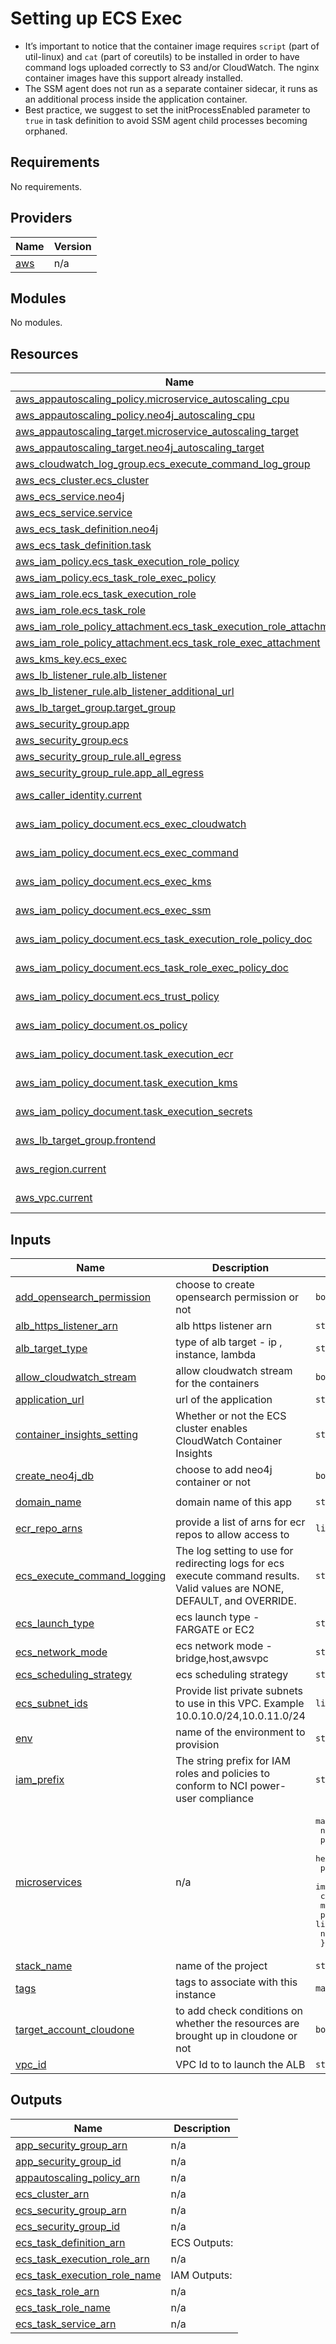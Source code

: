 # Setting up ECS Exec
- It’s important to notice that the container image requires `script` (part of util-linux) and `cat` (part of coreutils) to be installed in order to have command logs uploaded correctly to S3 and/or CloudWatch. The nginx container images have this support already installed. 
- The SSM agent does not run as a separate container sidecar, it runs as an additional process inside the application container.
- Best practice, we suggest to set the initProcessEnabled parameter to `true` in task definition to avoid SSM agent child processes becoming orphaned.


<!-- BEGIN_TF_DOCS -->
## Requirements

No requirements.

## Providers

| Name | Version |
|------|---------|
| <a name="provider_aws"></a> [aws](#provider\_aws) | n/a |

## Modules

No modules.

## Resources

| Name | Type |
|------|------|
| [aws_appautoscaling_policy.microservice_autoscaling_cpu](https://registry.terraform.io/providers/hashicorp/aws/latest/docs/resources/appautoscaling_policy) | resource |
| [aws_appautoscaling_policy.neo4j_autoscaling_cpu](https://registry.terraform.io/providers/hashicorp/aws/latest/docs/resources/appautoscaling_policy) | resource |
| [aws_appautoscaling_target.microservice_autoscaling_target](https://registry.terraform.io/providers/hashicorp/aws/latest/docs/resources/appautoscaling_target) | resource |
| [aws_appautoscaling_target.neo4j_autoscaling_target](https://registry.terraform.io/providers/hashicorp/aws/latest/docs/resources/appautoscaling_target) | resource |
| [aws_cloudwatch_log_group.ecs_execute_command_log_group](https://registry.terraform.io/providers/hashicorp/aws/latest/docs/resources/cloudwatch_log_group) | resource |
| [aws_ecs_cluster.ecs_cluster](https://registry.terraform.io/providers/hashicorp/aws/latest/docs/resources/ecs_cluster) | resource |
| [aws_ecs_service.neo4j](https://registry.terraform.io/providers/hashicorp/aws/latest/docs/resources/ecs_service) | resource |
| [aws_ecs_service.service](https://registry.terraform.io/providers/hashicorp/aws/latest/docs/resources/ecs_service) | resource |
| [aws_ecs_task_definition.neo4j](https://registry.terraform.io/providers/hashicorp/aws/latest/docs/resources/ecs_task_definition) | resource |
| [aws_ecs_task_definition.task](https://registry.terraform.io/providers/hashicorp/aws/latest/docs/resources/ecs_task_definition) | resource |
| [aws_iam_policy.ecs_task_execution_role_policy](https://registry.terraform.io/providers/hashicorp/aws/latest/docs/resources/iam_policy) | resource |
| [aws_iam_policy.ecs_task_role_exec_policy](https://registry.terraform.io/providers/hashicorp/aws/latest/docs/resources/iam_policy) | resource |
| [aws_iam_role.ecs_task_execution_role](https://registry.terraform.io/providers/hashicorp/aws/latest/docs/resources/iam_role) | resource |
| [aws_iam_role.ecs_task_role](https://registry.terraform.io/providers/hashicorp/aws/latest/docs/resources/iam_role) | resource |
| [aws_iam_role_policy_attachment.ecs_task_execution_role_attachment](https://registry.terraform.io/providers/hashicorp/aws/latest/docs/resources/iam_role_policy_attachment) | resource |
| [aws_iam_role_policy_attachment.ecs_task_role_exec_attachment](https://registry.terraform.io/providers/hashicorp/aws/latest/docs/resources/iam_role_policy_attachment) | resource |
| [aws_kms_key.ecs_exec](https://registry.terraform.io/providers/hashicorp/aws/latest/docs/resources/kms_key) | resource |
| [aws_lb_listener_rule.alb_listener](https://registry.terraform.io/providers/hashicorp/aws/latest/docs/resources/lb_listener_rule) | resource |
| [aws_lb_listener_rule.alb_listener_additional_url](https://registry.terraform.io/providers/hashicorp/aws/latest/docs/resources/lb_listener_rule) | resource |
| [aws_lb_target_group.target_group](https://registry.terraform.io/providers/hashicorp/aws/latest/docs/resources/lb_target_group) | resource |
| [aws_security_group.app](https://registry.terraform.io/providers/hashicorp/aws/latest/docs/resources/security_group) | resource |
| [aws_security_group.ecs](https://registry.terraform.io/providers/hashicorp/aws/latest/docs/resources/security_group) | resource |
| [aws_security_group_rule.all_egress](https://registry.terraform.io/providers/hashicorp/aws/latest/docs/resources/security_group_rule) | resource |
| [aws_security_group_rule.app_all_egress](https://registry.terraform.io/providers/hashicorp/aws/latest/docs/resources/security_group_rule) | resource |
| [aws_caller_identity.current](https://registry.terraform.io/providers/hashicorp/aws/latest/docs/data-sources/caller_identity) | data source |
| [aws_iam_policy_document.ecs_exec_cloudwatch](https://registry.terraform.io/providers/hashicorp/aws/latest/docs/data-sources/iam_policy_document) | data source |
| [aws_iam_policy_document.ecs_exec_command](https://registry.terraform.io/providers/hashicorp/aws/latest/docs/data-sources/iam_policy_document) | data source |
| [aws_iam_policy_document.ecs_exec_kms](https://registry.terraform.io/providers/hashicorp/aws/latest/docs/data-sources/iam_policy_document) | data source |
| [aws_iam_policy_document.ecs_exec_ssm](https://registry.terraform.io/providers/hashicorp/aws/latest/docs/data-sources/iam_policy_document) | data source |
| [aws_iam_policy_document.ecs_task_execution_role_policy_doc](https://registry.terraform.io/providers/hashicorp/aws/latest/docs/data-sources/iam_policy_document) | data source |
| [aws_iam_policy_document.ecs_task_role_exec_policy_doc](https://registry.terraform.io/providers/hashicorp/aws/latest/docs/data-sources/iam_policy_document) | data source |
| [aws_iam_policy_document.ecs_trust_policy](https://registry.terraform.io/providers/hashicorp/aws/latest/docs/data-sources/iam_policy_document) | data source |
| [aws_iam_policy_document.os_policy](https://registry.terraform.io/providers/hashicorp/aws/latest/docs/data-sources/iam_policy_document) | data source |
| [aws_iam_policy_document.task_execution_ecr](https://registry.terraform.io/providers/hashicorp/aws/latest/docs/data-sources/iam_policy_document) | data source |
| [aws_iam_policy_document.task_execution_kms](https://registry.terraform.io/providers/hashicorp/aws/latest/docs/data-sources/iam_policy_document) | data source |
| [aws_iam_policy_document.task_execution_secrets](https://registry.terraform.io/providers/hashicorp/aws/latest/docs/data-sources/iam_policy_document) | data source |
| [aws_lb_target_group.frontend](https://registry.terraform.io/providers/hashicorp/aws/latest/docs/data-sources/lb_target_group) | data source |
| [aws_region.current](https://registry.terraform.io/providers/hashicorp/aws/latest/docs/data-sources/region) | data source |
| [aws_vpc.current](https://registry.terraform.io/providers/hashicorp/aws/latest/docs/data-sources/vpc) | data source |

## Inputs

| Name | Description | Type | Default | Required |
|------|-------------|------|---------|:--------:|
| <a name="input_add_opensearch_permission"></a> [add\_opensearch\_permission](#input\_add\_opensearch\_permission) | choose to create opensearch permission or not | `bool` | `false` | no |
| <a name="input_alb_https_listener_arn"></a> [alb\_https\_listener\_arn](#input\_alb\_https\_listener\_arn) | alb https listener arn | `string` | n/a | yes |
| <a name="input_alb_target_type"></a> [alb\_target\_type](#input\_alb\_target\_type) | type of alb target - ip , instance, lambda | `string` | `"ip"` | no |
| <a name="input_allow_cloudwatch_stream"></a> [allow\_cloudwatch\_stream](#input\_allow\_cloudwatch\_stream) | allow cloudwatch stream for the containers | `bool` | `false` | no |
| <a name="input_application_url"></a> [application\_url](#input\_application\_url) | url of the application | `string` | n/a | yes |
| <a name="input_container_insights_setting"></a> [container\_insights\_setting](#input\_container\_insights\_setting) | Whether or not the ECS cluster enables CloudWatch Container Insights | `string` | `"disabled"` | no |
| <a name="input_create_neo4j_db"></a> [create\_neo4j\_db](#input\_create\_neo4j\_db) | choose to add neo4j container or not | `bool` | `false` | no |
| <a name="input_domain_name"></a> [domain\_name](#input\_domain\_name) | domain name of this app | `string` | `"bento-tools.org"` | no |
| <a name="input_ecr_repo_arns"></a> [ecr\_repo\_arns](#input\_ecr\_repo\_arns) | provide a list of arns for ecr repos to allow access to | `list(string)` | n/a | yes |
| <a name="input_ecs_execute_command_logging"></a> [ecs\_execute\_command\_logging](#input\_ecs\_execute\_command\_logging) | The log setting to use for redirecting logs for ecs execute command results. Valid values are NONE, DEFAULT, and OVERRIDE. | `string` | `"OVERRIDE"` | no |
| <a name="input_ecs_launch_type"></a> [ecs\_launch\_type](#input\_ecs\_launch\_type) | ecs launch type - FARGATE or EC2 | `string` | `"FARGATE"` | no |
| <a name="input_ecs_network_mode"></a> [ecs\_network\_mode](#input\_ecs\_network\_mode) | ecs network mode - bridge,host,awsvpc | `string` | `"awsvpc"` | no |
| <a name="input_ecs_scheduling_strategy"></a> [ecs\_scheduling\_strategy](#input\_ecs\_scheduling\_strategy) | ecs scheduling strategy | `string` | `"REPLICA"` | no |
| <a name="input_ecs_subnet_ids"></a> [ecs\_subnet\_ids](#input\_ecs\_subnet\_ids) | Provide list private subnets to use in this VPC. Example 10.0.10.0/24,10.0.11.0/24 | `list(string)` | n/a | yes |
| <a name="input_env"></a> [env](#input\_env) | name of the environment to provision | `string` | n/a | yes |
| <a name="input_iam_prefix"></a> [iam\_prefix](#input\_iam\_prefix) | The string prefix for IAM roles and policies to conform to NCI power-user compliance | `string` | `"power-user"` | no |
| <a name="input_microservices"></a> [microservices](#input\_microservices) | n/a | <pre>map(object({<br>    name                      = string<br>    port                      = number<br>    health_check_path         = string<br>    priority_rule_number      = number<br>    image_url                 = string<br>    cpu                       = number<br>    memory                    = number<br>    path                      = list(string)<br>    number_container_replicas = number<br>  }))</pre> | n/a | yes |
| <a name="input_stack_name"></a> [stack\_name](#input\_stack\_name) | name of the project | `string` | n/a | yes |
| <a name="input_tags"></a> [tags](#input\_tags) | tags to associate with this instance | `map(string)` | n/a | yes |
| <a name="input_target_account_cloudone"></a> [target\_account\_cloudone](#input\_target\_account\_cloudone) | to add check conditions on whether the resources are brought up in cloudone or not | `bool` | n/a | yes |
| <a name="input_vpc_id"></a> [vpc\_id](#input\_vpc\_id) | VPC Id to to launch the ALB | `string` | n/a | yes |

## Outputs

| Name | Description |
|------|-------------|
| <a name="output_app_security_group_arn"></a> [app\_security\_group\_arn](#output\_app\_security\_group\_arn) | n/a |
| <a name="output_app_security_group_id"></a> [app\_security\_group\_id](#output\_app\_security\_group\_id) | n/a |
| <a name="output_appautoscaling_policy_arn"></a> [appautoscaling\_policy\_arn](#output\_appautoscaling\_policy\_arn) | n/a |
| <a name="output_ecs_cluster_arn"></a> [ecs\_cluster\_arn](#output\_ecs\_cluster\_arn) | n/a |
| <a name="output_ecs_security_group_arn"></a> [ecs\_security\_group\_arn](#output\_ecs\_security\_group\_arn) | n/a |
| <a name="output_ecs_security_group_id"></a> [ecs\_security\_group\_id](#output\_ecs\_security\_group\_id) | n/a |
| <a name="output_ecs_task_definition_arn"></a> [ecs\_task\_definition\_arn](#output\_ecs\_task\_definition\_arn) | ECS Outputs: |
| <a name="output_ecs_task_execution_role_arn"></a> [ecs\_task\_execution\_role\_arn](#output\_ecs\_task\_execution\_role\_arn) | n/a |
| <a name="output_ecs_task_execution_role_name"></a> [ecs\_task\_execution\_role\_name](#output\_ecs\_task\_execution\_role\_name) | IAM Outputs: |
| <a name="output_ecs_task_role_arn"></a> [ecs\_task\_role\_arn](#output\_ecs\_task\_role\_arn) | n/a |
| <a name="output_ecs_task_role_name"></a> [ecs\_task\_role\_name](#output\_ecs\_task\_role\_name) | n/a |
| <a name="output_ecs_task_service_arn"></a> [ecs\_task\_service\_arn](#output\_ecs\_task\_service\_arn) | n/a |
<!-- END_TF_DOCS -->